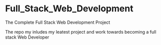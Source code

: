 
# Full_Stack_Web_Development
The Complete Full Stack Web Development Project

The repo my inludes my leatest project and work towards becoming a full stack Web Developer
